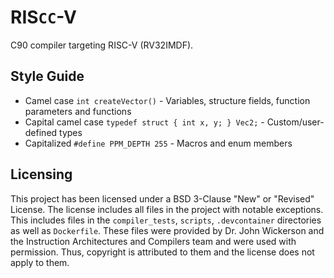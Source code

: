 # RIS`CC`-V
C90 compiler targeting RISC-V (RV32IMDF).

## Style Guide

- Camel case `int createVector()` - Variables, structure fields, function parameters and functions
- Capital camel case `typedef struct { int x, y; } Vec2;` - Custom/user-defined types
- Capitalized `#define PPM_DEPTH 255` - Macros and enum members

## Licensing
This project has been licensed under a BSD 3-Clause "New" or "Revised" License.
The license includes all files in the project with notable exceptions.
This includes files in the `compiler_tests`, `scripts`, `.devcontainer` directories as well as `Dockerfile`.
These files were provided by Dr. John Wickerson and the Instruction Architectures and Compilers team and were used with permission.
Thus, copyright is attributed to them and the license does not apply to them.
<!---
TODO: Specify which tests we wrote
-->

